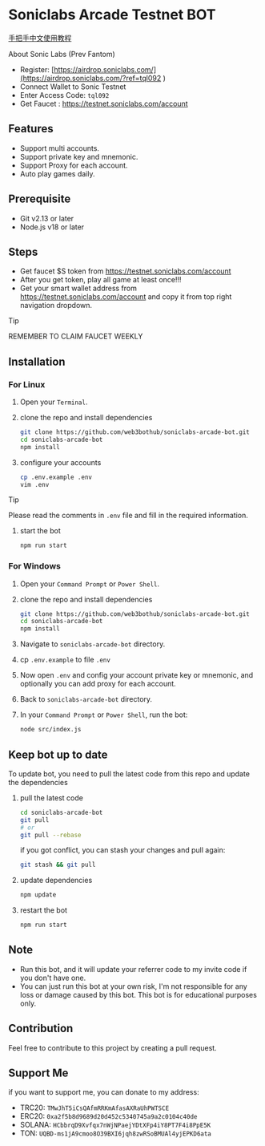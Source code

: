 # Soniclabs Arcade Testnet BOT

[手把手中文使用教程](https://mirror.xyz/0xe8224b3E9C8d35b34D088BB5A216B733a5A6D9EA/pEf4ou_1otpEkc4V3E4a014cwKmaM8c8s6ODb_b0ipg)

About Sonic Labs (Prev Fantom)

- Register: [https://airdrop.soniclabs.com/](https://airdrop.soniclabs.com/?ref=tql092 )
- Connect Wallet to Sonic Testnet
- Enter Access Code: `tql092`
- Get Faucet : <https://testnet.soniclabs.com/account>

## Features

- Support multi accounts.
- Support private key and mnemonic.
- Support Proxy for each account.
- Auto play games daily.

## Prerequisite

- Git v2.13 or later
- Node.js v18 or later

## Steps

- Get faucet $S token from <https://testnet.soniclabs.com/account>
- After you get token, play all game at least once!!!
- Get your smart wallet address from <https://testnet.soniclabs.com/account> and copy it from top right navigation dropdown.

> [!tip]
>
> REMEMBER TO CLAIM FAUCET WEEKLY

## Installation

### For Linux

1. Open your `Terminal`.

1. clone the repo and install dependencies

   ```bash
   git clone https://github.com/web3bothub/soniclabs-arcade-bot.git
   cd soniclabs-arcade-bot
   npm install
   ```

1. configure your accounts

   ```bash
   cp .env.example .env
   vim .env
   ```

> [!tip]
> Please read the comments in `.env` file and fill in the required information.

1. start the bot

    ```bash
    npm run start
    ```

### For Windows

1. Open your `Command Prompt` or `Power Shell`.
1. clone the repo and install dependencies

   ```bash
   git clone https://github.com/web3bothub/soniclabs-arcade-bot.git
   cd soniclabs-arcade-bot
   npm install
   ```

1. Navigate to `soniclabs-arcade-bot` directory.
1. cp `.env.example` to file `.env`
1. Now open `.env` and config your account private key or mnemonic, and optionally you can add proxy for each account.
1. Back to `soniclabs-arcade-bot` directory.
1. In your `Command Prompt` or `Power Shell`, run the bot:

    ```bash
    node src/index.js
    ```

## Keep bot up to date

To update bot, you need to pull the latest code from this repo and update the dependencies

1. pull the latest code

   ```bash
   cd soniclabs-arcade-bot
   git pull
   # or
   git pull --rebase
   ```

   if you got conflict, you can stash your changes and pull again:

   ```bash
   git stash && git pull
   ```

1. update dependencies

   ```bash
   npm update
   ```

1. restart the bot

   ```bash
   npm run start
   ```

## Note

- Run this bot, and it will update your referrer code to my invite code if you don't have one.
- You can just run this bot at your own risk, I'm not responsible for any loss or damage caused by this bot. This bot is for educational purposes only.

## Contribution

Feel free to contribute to this project by creating a pull request.

## Support Me

if you want to support me, you can donate to my address:

- TRC20: `TMwJhT5iCsQAfmRRKmAfasAXRaUhPWTSCE`
- ERC20: `0xa2f5b8d9689d20d452c5340745a9a2c0104c40de`
- SOLANA: `HCbbrqD9Xvfqx7nWjNPaejYDtXFp4iY8PT7F4i8PpE5K`
- TON: `UQBD-ms1jA9cmoo8O39BXI6jqh8zwRSoBMUAl4yjEPKD6ata`
